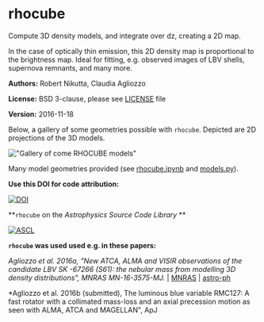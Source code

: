 # rhocube
Compute 3D density models, and integrate over dz, creating a 2D map.

In the case of optically thin emission, this 2D density map is
proportional to the brightness map.  Ideal for fitting, e.g. observed
images of LBV shells, supernova remnants, and many more.

**Authors:** Robert Nikutta, Claudia Agliozzo

**License:** BSD 3-clause, please see [LICENSE](./LICENSE) file

**Version:** 2016-11-18

Below, a gallery of some geometries possible with `rhocube`. Depicted are 2D projections of the 3D models.

!["Gallery of come RHOCUBE models"](https://github.com/rnikutta/rhocube/blob/master/rhocube_gallery.png)

Many model geometries provided (see [rhocube.ipynb](./rhocube.ipynb)
and [models.py](./models.py)).

**Use this DOI for code attribution:**

[![DOI](https://zenodo.org/badge/34539666.svg)](https://zenodo.org/badge/latestdoi/34539666)

**`rhocube` on the *Astrophysics Source Code Library* **

[![ASCL](https://img.shields.io/badge/ascl-1611.009-blue.svg?colorB=262255)](http://ascl.net/1611.009)

**`rhocube` was used used e.g. in these papers:**

*Agliozzo et al. 2016a, "New ATCA, ALMA and VISIR observations of the
candidate LBV SK -67266 (S61): the nebular mass from modelling 3D
density distributions", MNRAS MN-16-3575-MJ.*
| [MNRAS](http://mnras.oxfordjournals.org/content/early/2016/11/17/mnras.stw2986.abstract?keytype=ref&ijkey=BD9i9T5p2NxQzfc)
| [astro-ph](https://arxiv.org/abs/1611.05259)

*Agliozzo et al. 2016b (submitted), The luminous blue variable RMC127:
A fast rotator with a collimated mass-loss and an axial precession
motion as seen with ALMA, ATCA and MAGELLAN", ApJ
